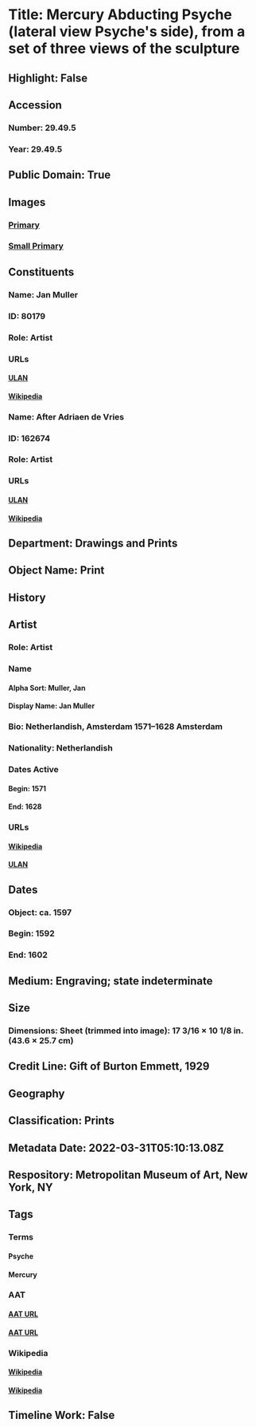 # Title: Mercury Abducting Psyche (lateral view Psyche's side), from a set of three views of the sculpture
## Highlight: False
## Accession
### Number: 29.49.5
### Year: 29.49.5
## Public Domain: True
## Images
### [Primary](https://images.metmuseum.org/CRDImages/dp/original/DP837609.jpg)
### [Small Primary](https://images.metmuseum.org/CRDImages/dp/web-large/DP837609.jpg)
## Constituents
### Name: Jan Muller
### ID: 80179
### Role: Artist
### URLs
#### [ULAN](http://vocab.getty.edu/page/ulan/500015311)
#### [Wikipedia](https://www.wikidata.org/wiki/Q2725591)
### Name: After Adriaen de Vries
### ID: 162674
### Role: Artist
### URLs
#### [ULAN](http://vocab.getty.edu/page/ulan/500021335)
#### [Wikipedia](https://www.wikidata.org/wiki/Q367968)
## Department: Drawings and Prints
## Object Name: Print
## History
## Artist
### Role: Artist
### Name
#### Alpha Sort: Muller, Jan
#### Display Name: Jan Muller
### Bio: Netherlandish, Amsterdam 1571–1628 Amsterdam
### Nationality: Netherlandish
### Dates Active
#### Begin: 1571
#### End: 1628
### URLs
#### [Wikipedia](https://www.wikidata.org/wiki/Q2725591)
#### [ULAN](http://vocab.getty.edu/page/ulan/500015311)
## Dates
### Object: ca. 1597
### Begin: 1592
### End: 1602
## Medium: Engraving; state indeterminate
## Size
### Dimensions: Sheet (trimmed into image): 17 3/16 × 10 1/8 in. (43.6 × 25.7 cm)
## Credit Line: Gift of Burton Emmett, 1929
## Geography
## Classification: Prints
## Metadata Date: 2022-03-31T05:10:13.08Z
## Respository: Metropolitan Museum of Art, New York, NY
## Tags
### Terms
#### Psyche
#### Mercury
### AAT
#### [AAT URL](http://vocab.getty.edu/page/ia/901002042)
#### [AAT URL](http://vocab.getty.edu/page/ia/901001345)
### Wikipedia
#### [Wikipedia]()
#### [Wikipedia]()
## Timeline Work: False